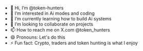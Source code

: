 - 👋 Hi, I’m @token-hunters
- 👀 I’m interested in Ai modes and coding
- 🌱 I’m currently learning how to build Ai systems 
- 💞️ I’m looking to collaborate on projects
- 📫 How to reach me on X.com @token_hunters
- 😄 Pronouns: Let's do this
- ⚡ Fun fact: Crypto, traders and token hunting is what I enjoy
<!---
token-hunters/token-hunters is a ✨ special ✨ repository because its `README.md` (this file) appears on your GitHub profile.
You can click the Preview link to take a look at your changes.
--->
